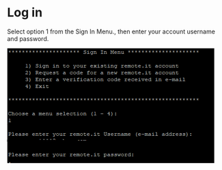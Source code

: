 # Log in

Select option 1 from the Sign In Menu., then enter your account username and password.

![](../../.gitbook/assets/image%20%2863%29.png)

